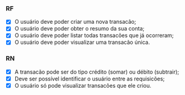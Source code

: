 ### RF
- [X] O usuário deve poder criar uma nova transacão;
- [X] O usuário deve poder obter o resumo da sua conta;
- [X] O usuário deve poder listar todas transacões que já ocorreram;
- [X] O usuário deve poder visualizar uma transacão única.

### RN
- [X] A transacão pode ser do tipo crédito (somar) ou débito (subtrair);
- [X] Deve ser possível identificar o usuário entre as requisicões;
- [X] O usuário só pode visualizar transacões que ele criou.
